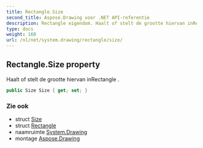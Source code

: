 ```yaml
---
title: Rectangle.Size
second_title: Aspose.Drawing voor .NET API-referentie
description: Rectangle eigendom. Haalt of stelt de grootte hiervan inRectangle .
type: docs
weight: 160
url: /nl/net/system.drawing/rectangle/size/
---
```

## Rectangle.Size property

Haalt of stelt de grootte hiervan inRectangle .

```csharp
public Size Size { get; set; }
```

### Zie ook

* struct [Size](../../size/)
* struct [Rectangle](../)
* naamruimte [System.Drawing](../../rectangle/)
* montage [Aspose.Drawing](../../../)


